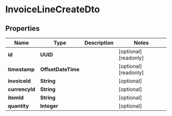

# InvoiceLineCreateDto


## Properties

| Name | Type | Description | Notes |
|------------ | ------------- | ------------- | -------------|
|**id** | **UUID** |  |  [optional] [readonly] |
|**timestamp** | **OffsetDateTime** |  |  [optional] [readonly] |
|**invoiceId** | **String** |  |  [optional] |
|**currencyId** | **String** |  |  [optional] |
|**itemId** | **String** |  |  [optional] |
|**quantity** | **Integer** |  |  [optional] |



